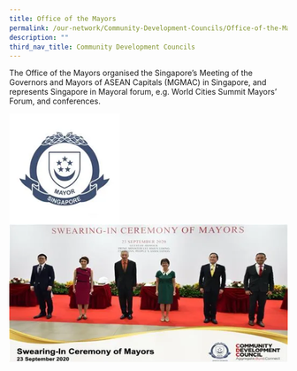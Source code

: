 ```yaml
---
title: Office of the Mayors
permalink: /our-network/Community-Development-Councils/Office-of-the-Mayors/
description: ""
third_nav_title: Community Development Councils
---
```

The Office of the Mayors organised the Singapore’s Meeting of the Governors and Mayors of ASEAN Capitals (MGMAC) in Singapore, and represents Singapore in Mayoral forum, e.g. World Cities Summit Mayors’ Forum, and conferences.


<img style="width:200px"  align="left" src="/images/Our%20Network/Community%20Development%20Councils/mayoral%20crest.png">
<br><br><br><br><br><br>
<br><br><br>


<img style="height:250px;width:550px"  align="left" src="/images/Our%20Network/Community%20Development%20Councils/swearing%20in%20mayors.png">